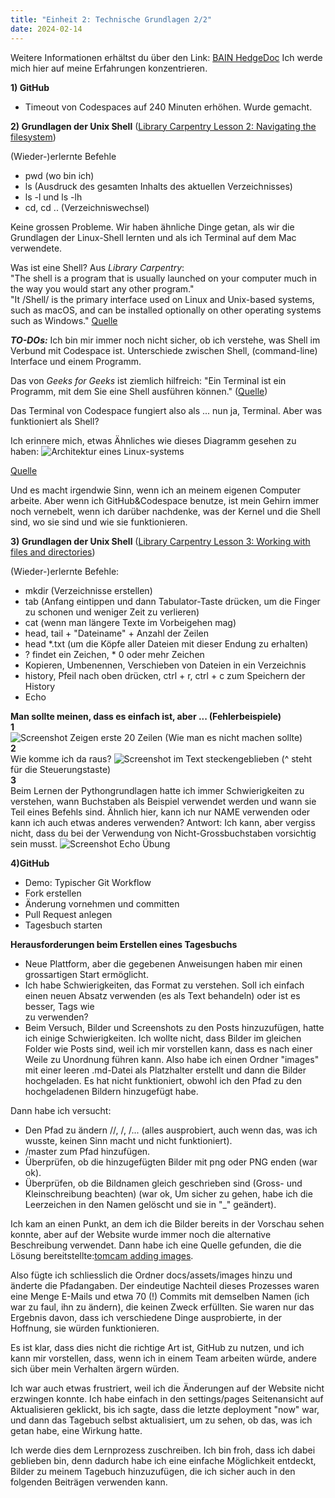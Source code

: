 ```yaml
---
title: "Einheit 2: Technische Grundlagen 2/2"
date: 2024-02-14
---
```

Weitere Informationen erhältst du über den Link: <a href="https://pad.gwdg.de/H-dlBlKaS9-xqX0ZH8fqcw#">BAIN HedgeDoc</a>
Ich werde mich hier auf meine Erfahrungen konzentrieren. 

**1) GitHub**
   - Timeout von Codespaces auf 240 Minuten erhöhen. Wurde gemacht.

**2) Grundlagen der Unix Shell** (<a href="https://librarycarpentry.org/lc-shell/02-navigating-the-filesystem.html">Library Carpentry Lesson 2: Navigating the filesystem</a>)

(Wieder-)erlernte Befehle
- pwd (wo bin ich)
- ls (Ausdruck des gesamten Inhalts des aktuellen Verzeichnisses)
- ls -l und ls -lh
- cd, cd .. (Verzeichniswechsel)

Keine grossen Probleme. Wir haben ähnliche Dinge getan, als wir die Grundlagen der Linux-Shell lernten und als ich Terminal auf dem Mac verwendete.

Was ist eine Shell? Aus _Library Carpentry_:
<br>"The shell is a program that is usually launched on your computer much in the way you would start any other program."
<br>"It /Shell/ is the primary interface used on Linux and Unix-based systems, such as macOS, and can be installed optionally on other operating systems such as Windows." <a href="https://librarycarpentry.org/lc-shell/01-intro-shell.html">Quelle</a>

***TO-DOs:*** Ich bin mir immer noch nicht sicher, ob ich verstehe, was Shell im Verbund mit Codespace ist. Unterschiede zwischen Shell, (command-line) Interface und einem Programm.

Das von _Geeks for Geeks_ ist ziemlich hilfreich: 
"Ein Terminal ist ein Programm, mit dem Sie eine Shell ausführen können." (<a href="https://www.geeksforgeeks.org/difference-between-terminal-console-shell-and-command-line/">Quelle</a>)

Das Terminal von Codespace fungiert also als ... nun ja, Terminal. Aber was funktioniert als Shell?

Ich erinnere mich, etwas Ähnliches wie dieses Diagramm gesehen zu haben:
<img src="/BAIN_lerntagebuch/docs/assets/images/architecture_of_linux_system.png" alt="Architektur eines Linux-systems">

<a href="https://www.javatpoint.com/architecture-of-linux">Quelle</a>

 Und es macht irgendwie Sinn, wenn ich an meinem eigenen Computer arbeite. Aber wenn ich GitHub&Codespace benutze, ist mein Gehirn immer noch vernebelt, wenn ich darüber nachdenke, was der Kernel und die Shell sind, wo sie sind und wie sie funktionieren.

**3) Grundlagen der Unix Shell** (<a href="https://librarycarpentry.org/lc-shell/03-working-with-files-and-folders.html">Library Carpentry Lesson 3: Working with files and directories</a>)
   
(Wieder-)erlernte Befehle: 

- mkdir (Verzeichnisse erstellen)
- tab (Anfang eintippen und dann Tabulator-Taste drücken, um die Finger zu schonen und weniger Zeit zu verlieren)
- cat (wenn man längere Texte im Vorbeigehen mag)
- head, tail + "Dateiname" + Anzahl der Zeilen
- head *.txt (um die Köpfe aller Dateien mit dieser Endung zu erhalten)
- ? findet ein Zeichen, * 0 oder mehr Zeichen
- Kopieren, Umbenennen, Verschieben von Dateien in ein Verzeichnis
- history, Pfeil nach oben drücken, ctrl + r, ctrl + c zum Speichern der History
- Echo

**Man sollte meinen, dass es einfach ist, aber ... (Fehlerbeispiele)**
<br>**1**<br>
<img src="/BAIN_lerntagebuch/docs/assets/images/Screenshot_2024-02-16_(Zeilen).png" alt="Screenshot Zeigen erste 20 Zeilen">
(Wie man es nicht machen sollte)
<br>**2**<br>
Wie komme ich da raus? 
<img src="/BAIN_lerntagebuch/docs/assets/images/2_Screenshot_2024-02-20.png" alt="Screenshot im Text steckengeblieben">
(^ steht für die Steuerungstaste)
<br>**3**<br>
Beim Lernen der Pythongrundlagen hatte ich immer Schwierigkeiten zu verstehen, wann Buchstaben als Beispiel verwendet werden und wann sie Teil eines Befehls sind. Ähnlich hier, kann ich nur NAME verwenden oder kann ich auch etwas anderes verwenden? Antwort: Ich kann, aber vergiss nicht, dass du bei der Verwendung von Nicht-Grossbuchstaben vorsichtig sein musst.
<img src="/BAIN_lerntagebuch/docs/assets/images/1_Screenshot_2024-02-20.png" alt="Screenshot Echo Übung">

**4)GitHub**
- Demo: Typischer Git Workflow
- Fork erstellen
- Änderung vornehmen und committen
- Pull Request anlegen
- Tagesbuch starten

**Herausforderungen beim Erstellen eines Tagesbuchs**

- Neue Plattform, aber die gegebenen Anweisungen haben mir einen grossartigen Start ermöglicht.
- Ich habe Schwierigkeiten, das Format zu verstehen. Soll ich einfach einen neuen Absatz verwenden (es als Text behandeln) oder ist es besser, Tags wie <br> zu verwenden?
- Beim Versuch, Bilder und Screenshots zu den Posts hinzuzufügen, hatte ich einige Schwierigkeiten. Ich wollte nicht, dass Bilder im gleichen Folder wie Posts sind, weil ich mir vorstellen kann, dass es nach einer Weile zu Unordnung führen kann. Also habe ich einen Ordner "images" mit einer leeren .md-Datei als Platzhalter erstellt und dann die Bilder hochgeladen. Es hat nicht funktioniert, obwohl ich den Pfad zu den hochgeladenen Bildern hinzugefügt habe.

Dann habe ich versucht:
- Den Pfad zu ändern //, /, /... (alles ausprobiert, auch wenn das, was ich wusste, keinen Sinn macht und nicht funktioniert).
- /master zum Pfad hinzufügen.
- Überprüfen, ob die hinzugefügten Bilder mit png oder PNG enden (war ok).
- Überprüfen, ob die Bildnamen gleich geschrieben sind (Gross- und Kleinschreibung beachten) (war ok, Um sicher zu gehen, habe ich die Leerzeichen in den Namen gelöscht und sie in "_" geändert).

Ich kam an einen Punkt, an dem ich die Bilder bereits in der Vorschau sehen konnte, aber auf der Website wurde immer noch die alternative Beschreibung verwendet. Dann habe ich eine Quelle gefunden, die die Lösung bereitstellte:<a href="https://tomcam.github.io/least-github-pages/adding-images-github-pages-site.html">tomcam adding images</a>.

Also fügte ich schliesslich die Ordner docs/assets/images hinzu und änderte die Pfadangaben. Der eindeutige Nachteil dieses Prozesses waren eine Menge E-Mails und etwa 70 (!) Commits mit demselben Namen (ich war zu faul, ihn zu ändern), die keinen Zweck erfüllten. Sie waren nur das Ergebnis davon, dass ich verschiedene Dinge ausprobierte, in der Hoffnung, sie würden funktionieren.

Es ist klar, dass dies nicht die richtige Art ist, GitHub zu nutzen, und ich kann mir vorstellen, dass, wenn ich in einem Team arbeiten würde, andere sich über mein Verhalten ärgern würden.

Ich war auch etwas frustriert, weil ich die Änderungen auf der Website nicht erzwingen konnte. Ich habe einfach in den settings/pages Seitenansicht auf Aktualisieren geklickt, bis ich sagte, dass die letzte deployment "now" war, und dann das Tagebuch selbst aktualisiert, um zu sehen, ob das, was ich getan habe, eine Wirkung hatte. 

Ich werde dies dem Lernprozess zuschreiben. Ich bin froh, dass ich dabei geblieben bin, denn dadurch habe ich eine einfache Möglichkeit entdeckt, Bilder zu meinem Tagebuch hinzuzufügen, die ich sicher auch in den folgenden Beiträgen verwenden kann.
